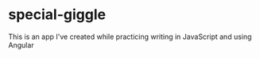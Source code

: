 # special-giggle
This is an app I've created while practicing writing in JavaScript and using Angular
